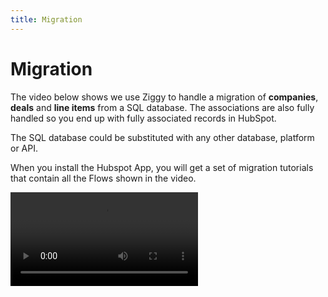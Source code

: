 ```yaml
---
title: Migration
---
```


# Migration

The video below shows we use Ziggy to handle a migration of **companies**, **deals** and 
**line items** from a SQL database. The associations are also fully handled so you end up 
with fully associated records in HubSpot. 

The SQL database could be substituted with any other database, platform or API.

When you install the Hubspot App, you will get a set of migration tutorials that contain all the Flows shown in the video.

<video src="https://vimeo.com/video/1076683916" preview-src="ss_migrations.png"/>
